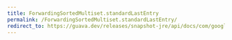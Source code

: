 ```yaml
---
title: ForwardingSortedMultiset.standardLastEntry
permalink: /ForwardingSortedMultiset.standardLastEntry/
redirect_to: https://guava.dev/releases/snapshot-jre/api/docs/com/google/common/collect/ForwardingSortedMultiset.html#standardLastEntry--
---
```


